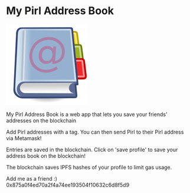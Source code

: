 
# My Pirl Address Book

  <img src="https://github.com/SamueleA/myethereumaddressbook/blob/master/resources/addressBookImage.png?raw=true" alt="Sublime's custom image"/>


My Pirl Address Book is a web app that lets you save your friends' addresses on the blockchain

Add Pirl addresses with a tag. You can then send Pirl to their Pirl address via Metamask!

Entries are saved in the blockchain. Click on 'save profile' to save your address book on the blockchain!

The blockchain saves IPFS hashes of your profile to limit gas usage.

Add me as a friend :) <br/>
0x875a0f4ed70a2f4a74ee193504f10632c6d8f5d9
